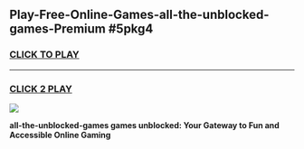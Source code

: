 
## Play-Free-Online-Games-all-the-unblocked-games-Premium #5pkg4
<h3>
<a href="https://premium.freeplayer.one?title=all-the-unblocked-games&ref=8M">CLICK TO PLAY</a></h3>
<hr>

<h3>
<a href="https://premium.freeplayer.one?title=all-the-unblocked-games&ref=8M">CLICK 2 PLAY</a>
  
</h3>

<a href="https://premium.freeplayer.one?title=all-the-unblocked-games&ref=8M"><img src="https://clearcache.store/games.png"></a>


**all-the-unblocked-games games unblocked: Your Gateway to Fun and Accessible Online Gaming**
